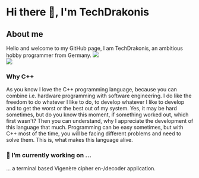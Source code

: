 # Hi there 👋, I'm TechDrakonis

## About me
Hello and welcome to my GitHub page, I am TechDrakonis, an ambitious hobby programmer from Germany.
<img src="https://github-readme-stats.vercel.app/api?username=TechDrakonis&theme=light">  
<img src="https://github-readme-stats.vercel.app/api/top-langs/?username=TechDrakonis&layout=compact&theme=light">

### Why C++
As you know I love the C++ programming language, because you can combine i.e. hardware programming with software engineering. I do like the freedom to do whatever I like to do, to develop whatever I like to develop and to get the worst or the best out of my system. Yes, it may be hard sometimes, but do you know this moment, if something worked out, which first wasn't? Then you can understand, why I appreciate the development of this language that much. Programming can be easy sometimes, but with C++ most of the time, you will be facing different problems and need to solve them. This is, what makes this language alive.

<!--
**TechDrakonis/TechDrakonis** is a ✨ _special_ ✨ repository because its `README.md` (this file) appears on your GitHub profile.

Here are some ideas to get you started: -->

### 🔭 I’m currently working on ...
... a terminal based Vigenère cipher en-/decoder application.

<!--
- 🌱 I’m currently learning ...
- 👯 I’m looking to collaborate on ...
- 🤔 I’m looking for help with ...
- 💬 Ask me about ...
- 📫 How to reach me: ...
- 😄 Pronouns: ...
- ⚡ Fun fact: ...
-->
